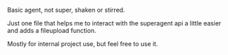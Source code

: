 Basic agent, not super, shaken or stirred.

Just one file that helps me to interact with the superagent api a little easier
and adds a fileupload function.

Mostly for internal project use, but feel free to use it.

